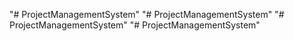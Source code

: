 "# ProjectManagementSystem" 
"# ProjectManagementSystem" 
"# ProjectManagementSystem" 
"# ProjectManagementSystem" 
